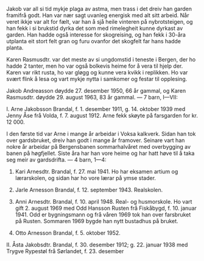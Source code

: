 Jakob var all si tid mykje plaga av astma, men trass i det dreiv han garden framifrå godt. Han var nær sagt uvanleg energisk med alt sitt arbeid. Når veret ikkje var alt for fælt, var han å sjå heile vinteren på nybrotsteigen, og han fekk i si brukstid dyrka det som med rimelegheit kunne dyrkast av garden. Han hadde også interesse for skogreising, og han fekk i 30-åra utplanta eit stort felt gran og furu ovanfor det skogfelt far hans hadde planta.

Karen Rasmusdtr. var det meste av si ungdomstid i teneste i Bergen, der ho hadde 2 tanter, men ho var også bolkevis heime for å vera til hjelp der. Karen var rikt rusta, ho var gløgg og kunne vera kvikk i replikken. Ho var svært flink å lesa og vart mykje nytta i samkomer og festar til opplesing.

Jakob Andreasson døydde 27. desember 1950, 66 år gammal, og Karen Rasmusdtr. døydde 29. august 1963, 83 år gammal. — 7 barn, I—VII:

I. Arne Jakobsson Brandal, f. 1. desember 1911, g. 14. oktober 1939 med Jenny Åse frå Volda, f. 7. august 1912. Arne fekk skøyte på farsgarden for kr. 12 000.

I den første tid var Arne i mange år arbeidar i Voksa kalkverk. Sidan han tok over gardsbruket, dreiv han godt i mange år framover. Seinare vart han nokre år arbeidar på Bergensbanen sommarhalvåret med overbygging av banen på høgfjellet. Siste åra har han vore heime og har hatt høve til å taka seg meir av gardsdrifta. — 4 barn, 1—4:

1. Kari Arnesdtr. Brandal, f. 27. mai 1941. Ho har eksamen artium og lærarskolen, og sidan har ho vore lærar på ymse stader.

2. Jarle Arnesson Brandal, f. 12. september 1943. Realskolen.

3. Anni Arnesdtr. Brandal, f. 10. april 1948. Real- og husmorskole. Ho vart gift 2. august 1969 med Odd Hansson Rusten frå Fiskåbygd, f. 10. januar 1941. Odd er bygningsmann og frå våren 1969 tok han over farsbruket på Rusten. Sommaren 1969 bygde han nytt bustadhus på bruket.

4. Otto Arnesson Brandal, f. 5. oktober 1952.

II. Åsta Jakobsdtr. Brandal, f. 30. desember 1912; g. 22. januar 1938 med Trygve Rypestøl frå Sørlandet, f. 23. desember